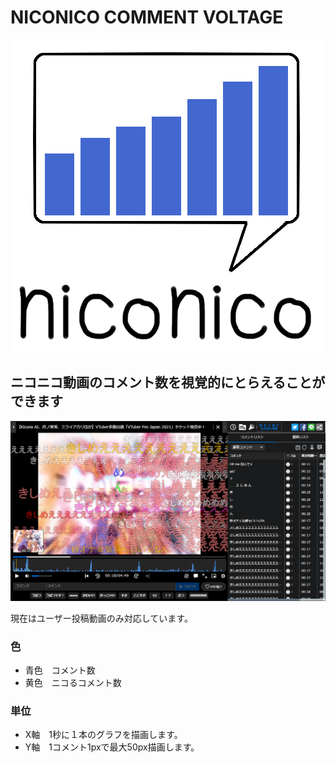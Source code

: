 # NICONICO COMMENT VOLTAGE
![](ss/icon500.png)  
  

## ニコニコ動画のコメント数を視覚的にとらえることができます
![](ss/player.png)

現在はユーザー投稿動画のみ対応しています。  

### 色  
- 青色　コメント数  
- 黄色　ニコるコメント数  

### 単位  
- X軸　1秒に１本のグラフを描画します。  
- Y軸　1コメント1pxで最大50px描画します。  